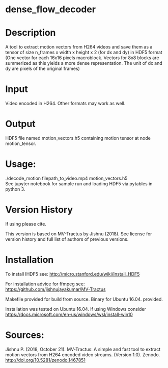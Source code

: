 # dense_flow_decoder

# Description

A tool to extract motion vectors from H264 videos and save them as a tensor of size n_frames x width x height x 2 (for dx and dy) in HDF5 format (One vector for each 16x16 pixels macroblock. Vectors for 8x8 blocks are summerized as this yields a more dense representation. The unit of dx and dy are pixels of the original frames)              

# Input 

Video encoded in H264. Other formats may work as well.                

# Output 

HDF5 file named motion_vectors.h5 containing motion tensor at node motion_tensor.                                                        

# Usage: 

./decode_motion filepath_to_video.mp4 motion_vectors.h5  
See jupyter notebook for sample run and loading HDF5 via pytables in python 3.

# Version History

If using please cite.

This version is based on MV-Tractus by Jishnu (2018). See license for version history and full list of authors of previous versions.

# Installation

To install lHDF5 see: http://micro.stanford.edu/wiki/Install_HDF5

For installation advice for ffmpeg see:  https://github.com/jishnujayakumar/MV-Tractus

Makefile provided for build from source. Binary for Ubuntu 16.04. provided.

Installation was tested on Ubuntu 16.04. If using Windows consider https://docs.microsoft.com/en-us/windows/wsl/install-win10

# Sources:
Jishnu P. (2018, October 21). MV-Tractus:  A simple and fast tool to extract motion vectors from H264 encoded video streams. (Version 1.0). Zenodo. http://doi.org/10.5281/zenodo.1467851

